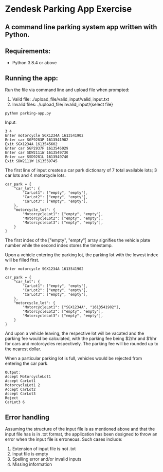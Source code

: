 # Zendesk Parking App Exercise

## A command line parking system app written with Python.

## Requirements:
- Python 3.8.4 or above

## Running the app:

Run the file via command line and upload file when prompted:
1. Valid file: ./upload_file/valid_input/valid_input.txt
2. Invalid files: ./upload_file/invalid_input/{select file}

```
python parking-app.py
```

Input:
```
3 4 
Enter motorcycle SGX1234A 1613541902 
Enter car SGF9283P 1613541902 
Exit SGX1234A 1613545602 
Enter car SGP2937F 1613546029 
Enter car SDW2111W 1613549730 
Enter car SSD9281L 1613549740 
Exit SDW2111W 1613559745  
```

The first line of input creates a car park dictionary of 7 total available lots; 3 car lots and 4 motorcycle lots.

```
car_park = {
    "car_lot": {
        "CarLot1": ["empty", "empty"],
        "CarLot2": ["empty", "empty"],
        "CarLot3": ["empty", "empty"],
    },
    "motorcycle_lot": {
        "MotorcycleLot1": ["empty", "empty"],
        "MotorcycleLot2": ["empty", "empty"],
        "MotorcycleLot3": ["empty", "empty"],
    }
}
```

The first index of the ["empty", "empty"] array signifies the vehicle plate number while the second index stores the timestamp.

Upon a vehicle entering the parking lot, the parking lot with the lowest index will be filled first.
```
Enter motorcycle SGX1234A 1613541902 
```
```
car_park = {
    "car_lot": {
        "CarLot1": ["empty", "empty"],
        "CarLot2": ["empty", "empty"],
        "CarLot3": ["empty", "empty"],
    },
    "motorcycle_lot": {
        "MotorcycleLot1": ["SGX1234A", "1613541902"],
        "MotorcycleLot2": ["empty", "empty"],
        "MotorcycleLot3": ["empty", "empty"],
    }
}
```

And upon a vehicle leaving, the respective lot will be vacated and the parking fee would be calculated, with the parking fee being $2/hr and $1/hr for cars and motorcycles respectively. The parking fee will be rounded up to the nearest dollar.

When a particular parking lot is full, vehicles would be rejected from entering the car park. 

```
Output:
Accept MotorcycleLot1
Accept CarLot1
MotorcycleLot1 2
Accept CarLot2
Accept CarLot3
Reject
CarLot3 6
```

## Error handling
Assuming the structure of the input file is as mentioned above and that the input file has is in .txt format, the application has been designed to throw an error when the input file is erroneous. Such cases include:
1. Extension of input file is not .txt
2. Input file is empty
3. Spelling error and/or invalid inputs
4. Missing information

